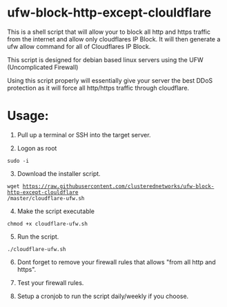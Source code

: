 # ufw-block-http-except-clouldflare
This is a shell script that will allow your to block all http and https traffic
from the internet and allow only cloudflares IP Block. It will then generate a ufw allow command
for all of Cloudflares IP Block.

This script is designed for debian based linux servers using the UFW (Uncomplicated Firewall)

Using this script properly will essentially give your server the best DDoS protection as it
will force all http/https traffic through cloudflare.

# Usage:

1. Pull up a terminal or SSH into the target server.

2. Logon as root

<code>sudo -i</code>

3. Download the installer script.

<code>wget https://raw.githubusercontent.com/clusterednetworks/ufw-block-http-except-clouldflare
/master/cloudflare-ufw.sh</code>

4. Make the script executable

<code>chmod +x cloudflare-ufw.sh</code>

5. Run the script.

<code>./cloudflare-ufw.sh</code>

6. Dont forget to remove your firewall rules that allows "from all http and https".

7. Test your firewall rules.

8. Setup a cronjob to run the script daily/weekly if you choose.
